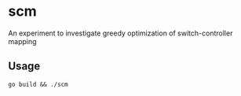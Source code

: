 <a name="SCM"></a>

# scm
An experiment to investigate greedy optimization of switch-controller mapping

## Usage ##

`go build && ./scm`

